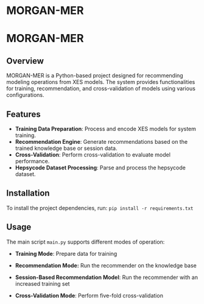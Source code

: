 # MORGAN-MER

# MORGAN-MER

## Overview
MORGAN-MER is a Python-based project designed for recommending modeling operations from XES models. The system provides functionalities for training, recommendation, and cross-validation of models using various configurations.

## Features
- **Training Data Preparation**: Process and encode XES models for system training.
- **Recommendation Engine**: Generate recommendations based on the trained knowledge base or session data.
- **Cross-Validation**: Perform cross-validation to evaluate model performance.
- **Hepsycode Dataset Processing**: Parse and process the hepsycode dataset.

## Installation
To install the project dependencies, run:
```pip install -r requirements.txt ```


## Usage
The main script `main.py` supports different modes of operation:

- **Training Mode**: Prepare data for training

- **Recommendation Mode:** Run the recommender on the knowledge base

- **Session-Based Recommendation Model**: Run the recommender with an increased training set

- **Cross-Validation Mode**: Perform five-fold cross-validation


